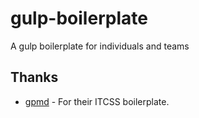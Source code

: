 # gulp-boilerplate

A gulp boilerplate for individuals and teams

## Thanks

* [gpmd](https://github.com/gpmd/itcss-boilerplate) - For their ITCSS boilerplate.
